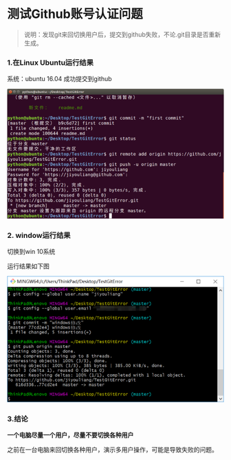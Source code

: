# 测试Github账号认证问题


> 说明：发现git来回切换用户后，提交到github失败，不论.git目录是否重新生成。


### 1.在Linux Ubuntu运行结果

系统：ubuntu 16.04
成功提交到github

![](screenshot1.png)

### 2. window运行结果

切换到win 10系统

运行结果如下图

![](screenshot2.png)


### 3.结论

**一个电脑尽量一个用户，尽量不要切换各种用户**

之前在一台电脑来回切换各种用户，演示多用户操作，可能是导致失败的问题。

